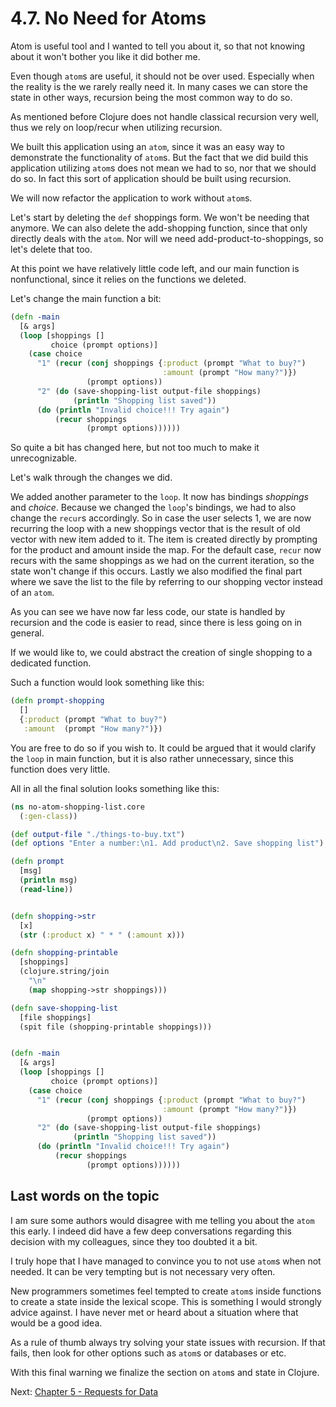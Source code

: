 # 4.7. No Need for Atoms

Atom is useful tool and I wanted to tell you about it,
so that not knowing about it won't bother you like it did bother me.

Even though `atom`s are useful,
it should not be over used.
Especially when the reality is the we rarely really need it.
In many cases we can store the state in other ways,
recursion being the most common way to do so.

As mentioned before Clojure does not handle classical recursion very well,
thus we rely on loop/recur when utilizing recursion.

We built this application using an `atom`,
since it was an easy way to demonstrate the functionality of `atom`s.
But the fact that we did build this application utilizing `atom`s does not mean we had to so,
nor that we should do so.
In fact this sort of application should be built using recursion.

We will now refactor the application to work without `atom`s.

Let's start by deleting the `def` shoppings form.
We won't be needing that anymore.
We can also delete the add-shopping function,
since that only directly deals with the `atom`.
Nor will we need add-product-to-shoppings,
so let's delete that too.

At this point we have relatively little code left,
and our main function is nonfunctional,
since it relies on the functions we deleted.

Let's change the main function a bit:

```clojure
(defn -main
  [& args]
  (loop [shoppings []
         choice (prompt options)]
    (case choice
      "1" (recur (conj shoppings {:product (prompt "What to buy?")
                                  :amount (prompt "How many?")})
                 (prompt options))
      "2" (do (save-shopping-list output-file shoppings)
              (println "Shopping list saved"))
      (do (println "Invalid choice!!! Try again")
          (recur shoppings
                 (prompt options))))))
```

So quite a bit has changed here,
but not too much to make it unrecognizable.

Let's walk through the changes we did.

We added another parameter to the `loop`.
It now has bindings *shoppings* and *choice*.
Because we changed the `loop`'s bindings,
we had to also change the `recur`s accordingly.
So in case the user selects 1,
we are now recurring the loop with a new shoppings vector that is the result of old vector with new item added to it.
The item is created directly by prompting for the product and amount inside the map.
For the default case, `recur` now recurs with the same shoppings as we had on the current iteration,
so the state won't change if this occurs.
Lastly we also modified the final part where we save the list to the file by referring to our shopping vector instead of an `atom`.

As you can see we have now far less code,
our state is handled by recursion and the code is easier to read,
since there is less going on in general.

If we would like to,
we could abstract the creation of single shopping to a dedicated function.

Such a function would look something like this:

```clojure
(defn prompt-shopping
  []
  {:product (prompt "What to buy?")
   :amount  (prompt "How many?")})
```

You are free to do so if you wish to.
It could be argued that it would clarify the `loop` in main function,
but it is also rather unnecessary,
since this function does very little.

All in all the final solution looks something like this:

```clojure
(ns no-atom-shopping-list.core
  (:gen-class))

(def output-file "./things-to-buy.txt")
(def options "Enter a number:\n1. Add product\n2. Save shopping list")

(defn prompt
  [msg]
  (println msg)
  (read-line))


(defn shopping->str
  [x]
  (str (:product x) " * " (:amount x)))

(defn shopping-printable
  [shoppings]
  (clojure.string/join
    "\n"
    (map shopping->str shoppings)))

(defn save-shopping-list
  [file shoppings]
  (spit file (shopping-printable shoppings)))


(defn -main
  [& args]
  (loop [shoppings []
         choice (prompt options)]
    (case choice
      "1" (recur (conj shoppings {:product (prompt "What to buy?")
                                  :amount (prompt "How many?")})
                 (prompt options))
      "2" (do (save-shopping-list output-file shoppings)
              (println "Shopping list saved"))
      (do (println "Invalid choice!!! Try again")
          (recur shoppings
                 (prompt options))))))
```

## Last words on the topic

I am sure some authors would disagree with me telling you about the `atom` this early.
I indeed did have a few deep conversations regarding this decision with my colleagues,
since they too doubted it a bit.

I truly hope that I have managed to convince you to not use `atom`s when not needed.
It can be very tempting but is not necessary very often.

New programmers sometimes feel tempted to create `atom`s inside functions to create a state inside the lexical scope.
This is something I would strongly advice against.
I have never met or heard about a situation where that would be a good idea.

As a rule of thumb always try solving your state issues with recursion. If that fails,
then look for other options such as `atom`s or databases or etc.

With this final warning we finalize the section on `atom`s and state in Clojure.

Next: [Chapter 5 - Requests for Data](../5-requests-for-data)
